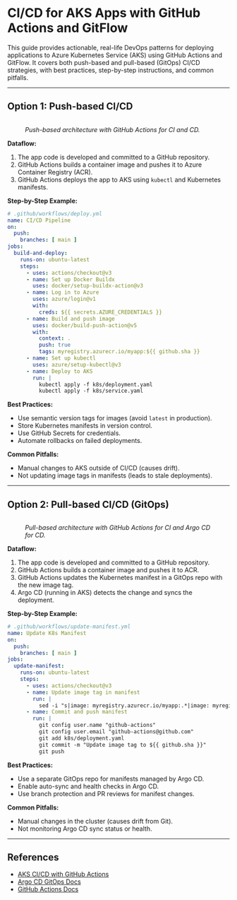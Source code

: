 # CI/CD for AKS Apps with GitHub Actions and GitFlow

This guide provides actionable, real-life DevOps patterns for deploying applications to Azure Kubernetes Service (AKS) using GitHub Actions and GitFlow. It covers both push-based and pull-based (GitOps) CI/CD strategies, with best practices, step-by-step instructions, and common pitfalls.

---

## Option 1: Push-based CI/CD

<figure><img src="https://learn.microsoft.com/en-us/azure/architecture/guide/aks/media/ci-cd-gitops-github-actions-aks-push.png" alt=""><figcaption><p><em>Push-based architecture with GitHub Actions for CI and CD.</em></p></figcaption></figure>

**Dataflow:**
1. The app code is developed and committed to a GitHub repository.
2. GitHub Actions builds a container image and pushes it to Azure Container Registry (ACR).
3. GitHub Actions deploys the app to AKS using `kubectl` and Kubernetes manifests.

**Step-by-Step Example:**
```yaml
# .github/workflows/deploy.yml
name: CI/CD Pipeline
on:
  push:
    branches: [ main ]
jobs:
  build-and-deploy:
    runs-on: ubuntu-latest
    steps:
      - uses: actions/checkout@v3
      - name: Set up Docker Buildx
        uses: docker/setup-buildx-action@v3
      - name: Log in to Azure
        uses: azure/login@v1
        with:
          creds: ${{ secrets.AZURE_CREDENTIALS }}
      - name: Build and push image
        uses: docker/build-push-action@v5
        with:
          context: .
          push: true
          tags: myregistry.azurecr.io/myapp:${{ github.sha }}
      - name: Set up kubectl
        uses: azure/setup-kubectl@v3
      - name: Deploy to AKS
        run: |
          kubectl apply -f k8s/deployment.yaml
          kubectl apply -f k8s/service.yaml
```

**Best Practices:**
- Use semantic version tags for images (avoid `latest` in production).
- Store Kubernetes manifests in version control.
- Use GitHub Secrets for credentials.
- Automate rollbacks on failed deployments.

**Common Pitfalls:**
- Manual changes to AKS outside of CI/CD (causes drift).
- Not updating image tags in manifests (leads to stale deployments).

---

## Option 2: Pull-based CI/CD (GitOps)

<figure><img src="https://learn.microsoft.com/en-us/azure/architecture/guide/aks/media/ci-cd-gitops-github-actions-aks-pull.png" alt=""><figcaption><p><em>Pull-based architecture with GitHub Actions for CI and Argo CD for CD.</em></p></figcaption></figure>

**Dataflow:**
1. The app code is developed and committed to a GitHub repository.
2. GitHub Actions builds a container image and pushes it to ACR.
3. GitHub Actions updates the Kubernetes manifest in a GitOps repo with the new image tag.
4. Argo CD (running in AKS) detects the change and syncs the deployment.

**Step-by-Step Example:**
```yaml
# .github/workflows/update-manifest.yml
name: Update K8s Manifest
on:
  push:
    branches: [ main ]
jobs:
  update-manifest:
    runs-on: ubuntu-latest
    steps:
      - uses: actions/checkout@v3
      - name: Update image tag in manifest
        run: |
          sed -i "s|image: myregistry.azurecr.io/myapp:.*|image: myregistry.azurecr.io/myapp:${{ github.sha }}|" k8s/deployment.yaml
      - name: Commit and push manifest
        run: |
          git config user.name "github-actions"
          git config user.email "github-actions@github.com"
          git add k8s/deployment.yaml
          git commit -m "Update image tag to ${{ github.sha }}"
          git push
```

**Best Practices:**
- Use a separate GitOps repo for manifests managed by Argo CD.
- Enable auto-sync and health checks in Argo CD.
- Use branch protection and PR reviews for manifest changes.

**Common Pitfalls:**
- Manual changes in the cluster (causes drift from Git).
- Not monitoring Argo CD sync status or health.

---

## References
- [AKS CI/CD with GitHub Actions](https://learn.microsoft.com/en-us/azure/aks/devops-pipeline)
- [Argo CD GitOps Docs](https://argo-cd.readthedocs.io/en/stable/)
- [GitHub Actions Docs](https://docs.github.com/en/actions)
